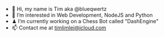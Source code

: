 - 👋 Hi, my name is Tim aka @blueqwertz
- 👀 I’m interested in Web Development, NodeJS and Python
- ♟ I’m currently working on a Chess Bot called "DashEngine"
- 📫 Contact me at timlimlei@icloud.com
